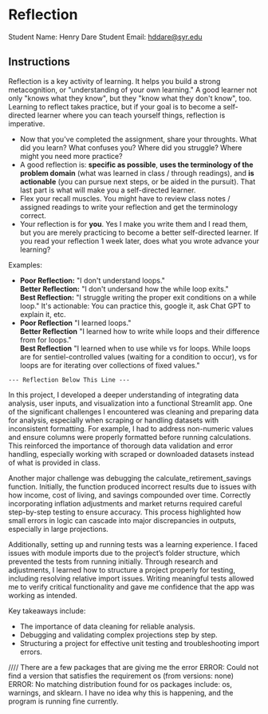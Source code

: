 # Reflection

Student Name:  Henry Dare
Student Email:  hddare@syr.edu

## Instructions

Reflection is a key activity of learning. It helps you build a strong metacognition, or "understanding of your own learning." A good learner not only "knows what they know", but they "know what they don't know", too. Learning to reflect takes practice, but if your goal is to become a self-directed learner where you can teach yourself things, reflection is imperative.

- Now that you've completed the assignment, share your throughts. What did you learn? What confuses you? Where did you struggle? Where might you need more practice?
- A good reflection is: **specific as possible**,  **uses the terminology of the problem domain** (what was learned in class / through readings), and **is actionable** (you can pursue next steps, or be aided in the pursuit). That last part is what will make you a self-directed learner.
- Flex your recall muscles. You might have to review class notes / assigned readings to write your reflection and get the terminology correct.
- Your reflection is for **you**. Yes I make you write them and I read them, but you are merely practicing to become a better self-directed learner. If you read your reflection 1 week later, does what you wrote advance your learning?

Examples:

- **Poor Reflection:**  "I don't understand loops."   
**Better Reflection:** "I don't undersand how the while loop exits."   
**Best Reflection:** "I struggle writing the proper exit conditions on a while loop." It's actionable: You can practice this, google it, ask Chat GPT to explain it, etc. 
-  **Poor Reflection** "I learned loops."   
**Better Reflection** "I learned how to write while loops and their difference from for loops."   
**Best Reflection** "I learned when to use while vs for loops. While loops are for sentiel-controlled values (waiting for a condition to occur), vs for loops are for iterating over collections of fixed values."

`--- Reflection Below This Line ---`

In this project, I developed a deeper understanding of integrating data analysis, user inputs, and visualization into a functional Streamlit app. One of the significant challenges I encountered was cleaning and preparing data for analysis, especially when scraping or handling datasets with inconsistent formatting. For example, I had to address non-numeric values and ensure columns were properly formatted before running calculations. This reinforced the importance of thorough data validation and error handling, especially working with scraped or downloaded datasets instead of what is provided in class.

Another major challenge was debugging the calculate_retirement_savings function. Initially, the function produced incorrect results due to issues with how income, cost of living, and savings compounded over time. Correctly incorporating inflation adjustments and market returns required careful step-by-step testing to ensure accuracy. This process highlighted how small errors in logic can cascade into major discrepancies in outputs, especially in large projections.

Additionally, setting up and running tests was a learning experience. I faced issues with module imports due to the project’s folder structure, which prevented the tests from running initially. Through research and adjustments, I learned how to structure a project properly for testing, including resolving relative import issues. Writing meaningful tests allowed me to verify critical functionality and gave me confidence that the app was working as intended.

Key takeaways include:

- The importance of data cleaning for reliable analysis.
- Debugging and validating complex projections step by step.
- Structuring a project for effective unit testing and troubleshooting import errors.

////
There are a few packages that are giving me the error
ERROR: Could not find a version that satisfies the requirement os (from versions: none)
ERROR: No matching distribution found for os
packages include: os, warnings, and sklearn. I have no idea why this is happening, and the program is running fine currently.
